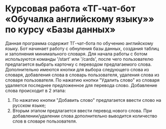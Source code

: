 # Курсовая работа «ТГ-чат-бот «Обучалка английскому языку»» по курсу «Базы данных»

Данная программа содержит ТГ-чат-бота по обучению английскому языку.
Бот начинает работу с обнуления базы данных, создания таблиц и заполнения минимального словаря.
Для начала работы с ботом используются команды '/start' или '/cards', после чего пользователю предлагается выбрать карточку с переводом предлагаемого слова.
Дополнительно имеются кнопки для выбора следующего слова из словаря, добавления слова в словарь пользователя, удаления слова из словаря пользователя.
По нажатию кнопки "Удалить слово" из словаря удаляется последнее предложенное для перевода слово.
Добавление слова происходит в 2 этапа:
1. По нажатию кнопки "Добавить слово" предлагается ввести слово на русском языке;
2. Вторым этапом предлагается ввести перевод нового слова.
При добавлении/удалении слова дополнительно выводится количество слов в словаре пользователя.
